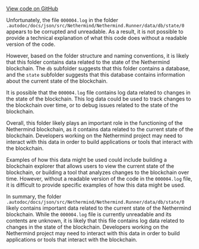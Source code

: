 [View code on GitHub](https://github.com/nethermindeth/nethermind/son/src/Nethermind/Nethermind.Runner/data/db/state/0)

Unfortunately, the file `000004.log` in the folder `.autodoc/docs/json/src/Nethermind/Nethermind.Runner/data/db/state/0` appears to be corrupted and unreadable. As a result, it is not possible to provide a technical explanation of what this code does without a readable version of the code.

However, based on the folder structure and naming conventions, it is likely that this folder contains data related to the state of the Nethermind blockchain. The `db` subfolder suggests that this folder contains a database, and the `state` subfolder suggests that this database contains information about the current state of the blockchain.

It is possible that the `000004.log` file contains log data related to changes in the state of the blockchain. This log data could be used to track changes to the blockchain over time, or to debug issues related to the state of the blockchain.

Overall, this folder likely plays an important role in the functioning of the Nethermind blockchain, as it contains data related to the current state of the blockchain. Developers working on the Nethermind project may need to interact with this data in order to build applications or tools that interact with the blockchain.

Examples of how this data might be used could include building a blockchain explorer that allows users to view the current state of the blockchain, or building a tool that analyzes changes to the blockchain over time. However, without a readable version of the code in the `000004.log` file, it is difficult to provide specific examples of how this data might be used.

In summary, the folder `.autodoc/docs/json/src/Nethermind/Nethermind.Runner/data/db/state/0` likely contains important data related to the current state of the Nethermind blockchain. While the `000004.log` file is currently unreadable and its contents are unknown, it is likely that this file contains log data related to changes in the state of the blockchain. Developers working on the Nethermind project may need to interact with this data in order to build applications or tools that interact with the blockchain.
